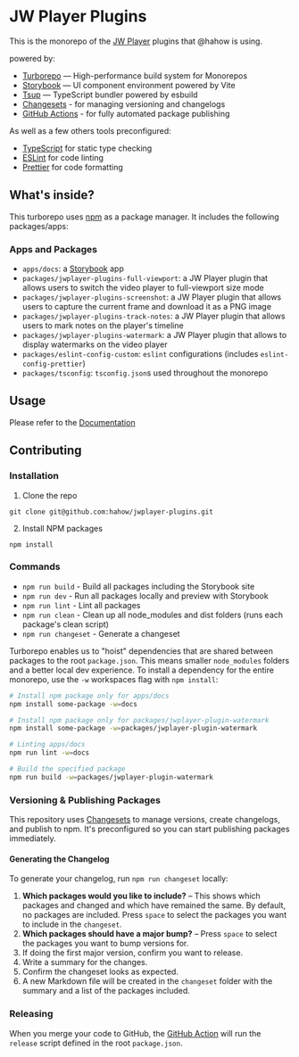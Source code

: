 # JW Player Plugins

This is the monorepo of the [JW Player](https://www.jwplayer.com/) plugins that @hahow is using.

powered by:

- [Turborepo](https://turborepo.org/) — High-performance build system for Monorepos
- [Storybook](https://storybook.js.org/) — UI component environment powered by Vite
- [Tsup](https://github.com/egoist/tsup) — TypeScript bundler powered by esbuild
- [Changesets](https://github.com/changesets/changesets) - for managing versioning and changelogs
- [GitHub Actions](https://github.com/changesets/action) - for fully automated package publishing

As well as a few others tools preconfigured:

- [TypeScript](https://www.typescriptlang.org/) for static type checking
- [ESLint](https://eslint.org/) for code linting
- [Prettier](https://prettier.io) for code formatting

## What's inside?

This turborepo uses [npm](https://www.npmjs.com/) as a package manager. It includes the following packages/apps:

### Apps and Packages

- `apps/docs`: a [Storybook](https://storybook.js.org/) app
- `packages/jwplayer-plugins-full-viewport`: a JW Player plugin that allows users to switch the video player to full-viewport size mode
- `packages/jwplayer-plugins-screenshot`: a JW Player plugin that allows users to capture the current frame and download it as a PNG image
- `packages/jwplayer-plugins-track-notes`: a JW Player plugin that allows users to mark notes on the player's timeline
- `packages/jwplayer-plugins-watermark`: a JW Player plugin that allows to display watermarks on the video player
- `packages/eslint-config-custom`: `eslint` configurations (includes `eslint-config-prettier`)
- `packages/tsconfig`: `tsconfig.json`s used throughout the monorepo

## Usage

Please refer to the [Documentation](https://hahow.github.io/jwplayer-plugins/)

## Contributing

### Installation

1. Clone the repo

```
git clone git@github.com:hahow/jwplayer-plugins.git
```

2. Install NPM packages

```
npm install
```

### Commands

- `npm run build` - Build all packages including the Storybook site
- `npm run dev` - Run all packages locally and preview with Storybook
- `npm run lint` - Lint all packages
- `npm run clean` - Clean up all node_modules and dist folders (runs each package's clean script)
- `npm run changeset` - Generate a changeset

Turborepo enables us to "hoist" dependencies that are shared between packages to the root `package.json`. This means smaller `node_modules` folders and a better local dev experience. To install a dependency for the entire monorepo, use the `-w` workspaces flag with `npm install`:

```bash
# Install npm package only for apps/docs
npm install some-package -w=docs

# Install npm package only for packages/jwplayer-plugin-watermark
npm install some-package -w=packages/jwplayer-plugin-watermark

# Linting apps/docs
npm run lint -w=docs

# Build the specified package
npm run build -w=packages/jwplayer-plugin-watermark
```

### Versioning & Publishing Packages

This repository uses [Changesets](https://github.com/changesets/changesets) to manage versions, create changelogs, and publish to npm. It's preconfigured so you can start publishing packages immediately.

#### Generating the Changelog

To generate your changelog, run `npm run changeset` locally:

1. **Which packages would you like to include?** – This shows which packages and changed and which have remained the same. By default, no packages are included. Press `space` to select the packages you want to include in the `changeset`.
1. **Which packages should have a major bump?** – Press `space` to select the packages you want to bump versions for.
1. If doing the first major version, confirm you want to release.
1. Write a summary for the changes.
1. Confirm the changeset looks as expected.
1. A new Markdown file will be created in the `changeset` folder with the summary and a list of the packages included.

### Releasing

When you merge your code to GitHub, the [GitHub Action](https://github.com/changesets/action) will run the `release` script defined in the root `package.json`.
